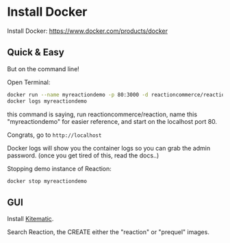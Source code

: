 # Install Docker

Install Docker: <https://www.docker.com/products/docker>

## Quick & Easy

But on the command line!

Open Terminal:

```sh
docker run --name myreactiondemo -p 80:3000 -d reactioncommerce/reaction:latest
docker logs myreactiondemo
```
this command is saying, run reactioncommerce/reaction, name this "myreactiondemo" for easier reference, and start on the localhost port 80.

Congrats, go to `http://localhost`

Docker logs will show you the container logs so you can grab the admin password. (once you get tired of this, read the docs..)

Stopping demo instance of Reaction:

```sh
docker stop myreactiondemo
```

## GUI

Install [Kitematic](https://github.com/docker/kitematic).

Search Reaction, the CREATE either the "reaction" or "prequel" images.
